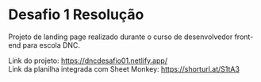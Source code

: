 # Desafio 1 Resolução
Projeto de landing page realizado durante o curso de desenvolvedor front-end para escola DNC.

Link do projeto: https://dncdesafio01.netlify.app/ <br/>
Link da planilha integrada com Sheet Monkey: https://shorturl.at/S1tA3
